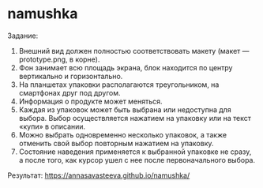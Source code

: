 # namushka
Задание:
1. Внешний вид должен полностью соответствовать макету (макет — prototype.png, в корне).
2. Фон занимает всю площадь экрана, блок находится по центру вертикально и
горизонтально.
3. На планшетах упаковки располагаются треугольником, на смартфонах друг
под другом.
4. Информация о продукте может меняться.
5. Каждая из упаковок может быть выбрана или недоступна для выбора. Выбор
осуществляется нажатием на упаковку или на текст «купи» в описании.
6. Можно выбрать одновременно несколько упаковок, а также отменить свой
выбор повторным нажатием на упаковку.
7. Состояние наведения применяется к выбранной упаковке не сразу, а после
того, как курсор ушел с нее после первоначального выбора.

Результат:
https://annasavasteeva.github.io/namushka/
